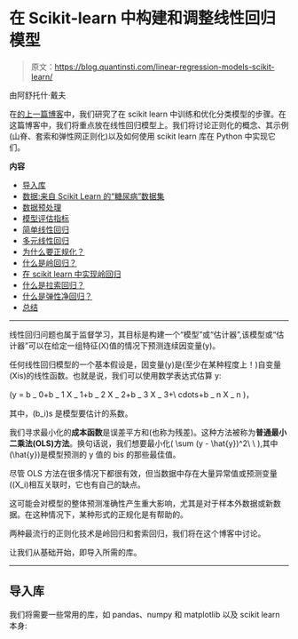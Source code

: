 # 在 Scikit-learn 中构建和调整线性回归模型

> 原文：<https://blog.quantinsti.com/linear-regression-models-scikit-learn/>

由阿舒托什·戴夫

在[的上一篇博客](/scikit-learn-tutorial/)中，我们研究了在 scikit learn 中训练和优化分类模型的步骤。在这篇博客中，我们将重点放在线性回归模型上。我们将讨论正则化的概念、其示例(山脊、套索和弹性网正则化)以及如何使用 scikit learn 库在 Python 中实现它们。

**内容**

*   [导入库](#importing-libraries)
*   [数据:来自 Scikit Learn 的“糖尿病”数据集](#the-data-diabetes-dataset-from-scikit-learn)
*   [数据预处理](#data-preprocessing)
*   [模型评估指标](#model-evaluation-metric)
*   [简单线性回归](#simple-linear-regression)
*   [多元线性回归](#multiple-linear-regression)
*   [为什么要正规化？](#why-regularize)
*   [什么是岭回归？](#what-is-ridge-regression)
*   [在 scikit learn 中实现岭回归](#implementing-ridge-regression-in-scikit-learn)
*   [什么是拉索回归？](#what-is-lasso-regression)
*   [什么是弹性净回归？](#what-is-elastic-net-regression)
*   [总结](#summary)

* * *

线性回归问题也属于监督学习，其目标是构建一个“模型”或“估计器”,该模型或“估计器”可以在给定一组特征(X)值的情况下预测连续因变量(y)。

任何线性回归模型的一个基本假设是，因变量(y)是(至少在某种程度上！)自变量(Xis)的线性函数。也就是说，我们可以使用数学表达式估算 y:

\(y = b _ 0+b _ 1 X _ 1+b _ 2 X _ 2+b _ 3 X _ 3+\ cdots+b _ n X _ n \)，

其中，\(b_i\)s 是模型要估计的系数。

我们寻求最小化的**成本函数**是误差平方和(也称为残差)。这种方法被称为**普通最小二乘法(OLS)方法**。换句话说，我们想要最小化\( \sum (y - \hat{y})^2\ \ ),其中\(\hat{y}\)是模型预测的 y 值的 bis 的那些最佳值。

尽管 OLS 方法在很多情况下都很有效，但当数据中存在大量异常值或预测变量(\(X_i\)相互关联时，它也有自己的缺点。

这可能会对模型的整体预测准确性产生重大影响，尤其是对于样本外数据或新数据。在这种情况下，某种形式的正规化是有帮助的。

两种最流行的正则化技术是岭回归和套索回归，我们将在这个博客中讨论。

让我们从基础开始，即导入所需的库。

* * *

## 导入库

我们将需要一些常用的库，如 pandas、numpy 和 matplotlib 以及 scikit learn 本身: